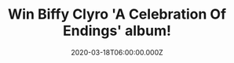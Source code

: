---
campaign-uuid: "c-ab50b614-89cd-4cff-9057-b848b0bf4d63"
type: "Competition"
category: "Music"
date: "2020-03-18T06:00:00.000Z"
end-date: "2020-07-18T23:59:00.000Z"
disable-form: false
is_promoted: false
has_entry_page: true
title: "Win Biffy Clyro 'A Celebration Of Endings' album!"
competition-description: "<p>We are giving away a copy of 'A Celebration Of Endings'\
  \ album, the ninth studio album by the Scottish rock group Biffy Clyro. This brand\
  \ new title is about seeing the joy in things changing, rather than the sadness.</p>\n\
  <p>Are you their biggest fan? Click below and it could be yours.</p>\n"
hero-header: "Win Biffy Clyro 'A Celebration Of Endings' album!"
terms-confirmation: "N/A"
banner-img: "https://assets.expresslyapp.com/asset-7497f9ef-3e4a-44f3-b537-d5f01db9636b.jpg"
logo-left-href: "aaa.nme.com"
logo-left-image: "https://assets.expresslyapp.com/asset-ae1342e6-b758-4447-8003-8e51914801f1.jpg"
logo-left-title: "NME AAA"
bg-image-hero: "https://assets.expresslyapp.com/asset-28b38e45-f7ca-4458-9fe3-ebd81b263b3a.jpg"
bg-image-first: "https://assets.expresslyapp.com/asset-47044372-ba84-4f9b-b0ef-997d71bdfada.jpg"
section1-content: "<p>We have the ninth studio album by the Scottish rock group Biffy\
  \ Clyro featuring the singles 'Instant History' and 'End Of'.</p>\n<p>Commenting\
  \ on the record, singer Simon Neil says: 'This is a very forward-looking album from\
  \ a personal perspective and a societal perspective. The title is about seeing the\
  \ joy in things changing, rather than the sadness. Change means progression and\
  \ evolution. You can retain everything you loved before, but let's lose the bad\
  \ shit. It's about trying to take back control'.</p>\n"
entry-title: "Win Biffy Clyro 'A Celebration Of Endings' album!"
entry-content: "<p>Enter the draw to win Biffy Clyro 'A Celebration Of Endings' album\
  \ by completing the form below before 23:59 on the 18th of July 2020.</p>\n"
has-winner: false
prize-description: "Biffy Clyro 'A Celebration Of Endings' album!"
special-conditions: "Multiple entries are allowed up to one every day."
country-restrictions:
- "GB"
---